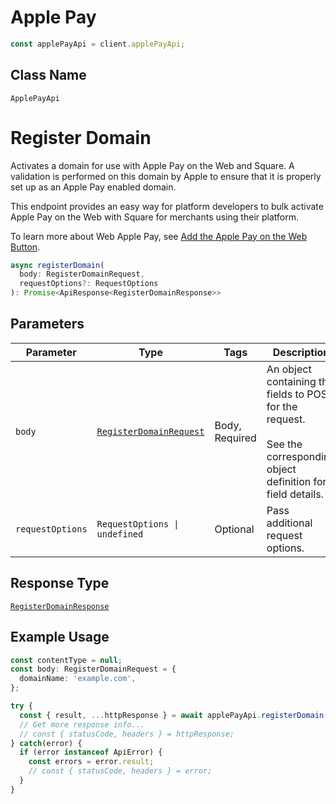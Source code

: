 # Apple Pay

```ts
const applePayApi = client.applePayApi;
```

## Class Name

`ApplePayApi`


# Register Domain

Activates a domain for use with Apple Pay on the Web and Square. A validation
is performed on this domain by Apple to ensure that it is properly set up as
an Apple Pay enabled domain.

This endpoint provides an easy way for platform developers to bulk activate
Apple Pay on the Web with Square for merchants using their platform.

To learn more about Web Apple Pay, see
[Add the Apple Pay on the Web Button](https://developer.squareup.com/docs/payment-form/add-digital-wallets/apple-pay).

```ts
async registerDomain(
  body: RegisterDomainRequest,
  requestOptions?: RequestOptions
): Promise<ApiResponse<RegisterDomainResponse>>
```

## Parameters

| Parameter | Type | Tags | Description |
|  --- | --- | --- | --- |
| `body` | [`RegisterDomainRequest`](../../doc/models/register-domain-request.md) | Body, Required | An object containing the fields to POST for the request.<br><br>See the corresponding object definition for field details. |
| `requestOptions` | `RequestOptions \| undefined` | Optional | Pass additional request options. |

## Response Type

[`RegisterDomainResponse`](../../doc/models/register-domain-response.md)

## Example Usage

```ts
const contentType = null;
const body: RegisterDomainRequest = {
  domainName: 'example.com',
};

try {
  const { result, ...httpResponse } = await applePayApi.registerDomain(body);
  // Get more response info...
  // const { statusCode, headers } = httpResponse;
} catch(error) {
  if (error instanceof ApiError) {
    const errors = error.result;
    // const { statusCode, headers } = error;
  }
}
```

